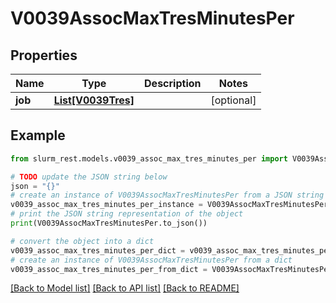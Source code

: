 # V0039AssocMaxTresMinutesPer


## Properties

Name | Type | Description | Notes
------------ | ------------- | ------------- | -------------
**job** | [**List[V0039Tres]**](V0039Tres.md) |  | [optional] 

## Example

```python
from slurm_rest.models.v0039_assoc_max_tres_minutes_per import V0039AssocMaxTresMinutesPer

# TODO update the JSON string below
json = "{}"
# create an instance of V0039AssocMaxTresMinutesPer from a JSON string
v0039_assoc_max_tres_minutes_per_instance = V0039AssocMaxTresMinutesPer.from_json(json)
# print the JSON string representation of the object
print(V0039AssocMaxTresMinutesPer.to_json())

# convert the object into a dict
v0039_assoc_max_tres_minutes_per_dict = v0039_assoc_max_tres_minutes_per_instance.to_dict()
# create an instance of V0039AssocMaxTresMinutesPer from a dict
v0039_assoc_max_tres_minutes_per_from_dict = V0039AssocMaxTresMinutesPer.from_dict(v0039_assoc_max_tres_minutes_per_dict)
```
[[Back to Model list]](../README.md#documentation-for-models) [[Back to API list]](../README.md#documentation-for-api-endpoints) [[Back to README]](../README.md)


